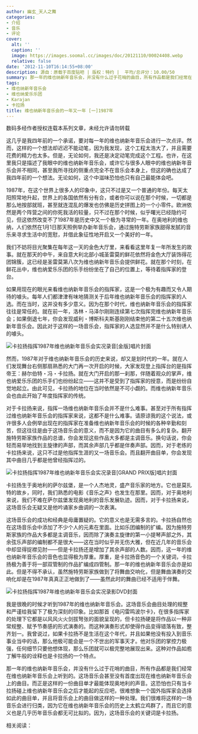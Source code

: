 ```yaml
---
author: 幽玄_天人之舞
categories:
- 介绍
- 音乐
- 评论
cover:
  alt: ''
  caption: ''
  image: https://images.soomal.cc/images/doc/20121110/00024408.webp
  relative: false
date: '2012-11-10T16:14:55+08:00'
description: 源自：原载于百度贴吧 | 版权：特约 |  平均/总评分：10.00/50
summary: 那一年的维也纳新年音乐会，并没有什么过于花哨的曲目，所有作品都是我们经常在维也纳新年音乐会上听到的。这场音乐会甚至没有首度出现在维也纳新年音乐会上的曲目。而正是这样的一份曲目单才最能体现奥地利的声音。这恐怕也只有当卡拉扬碰上维也纳新年音乐会之后才能起的反应吧，很难想象一个国外指挥家会选择如此的曲目单……
tags:
- 维也纳新年音乐会
- 维也纳爱乐乐团
- Karajan
- 卡拉扬
title: 维也纳新年音乐会的一年又一年 [一]1987年
---
```


数码多经作者授权连载本系列文章，未经允许请勿转载


这几乎是我四年前的一个承诺，要对每一年的维也纳新年音乐会进行一次点评。然而，这样的一个想法却迟迟不能动笔，因为我发现，这个工程太浩大了，并且需要花费的精力也太多。但是，无论如何，我还是决定动笔完成这个工程。也许，在这里我只是描述了我眼中的维也纳新年音乐会，或许它与很多人眼中的维也纳新年音乐会并不相同，甚至我所寻找的侧重点完全不在音乐会本身上，但这的确也达成了我四年前的一个想法。无论如何，这个中滋味恐怕也只有自己最能体会吧。 


1987年，在这个世界上很多人的印象中，这只不过是又一个普通的年份。每天太阳照常地升起，世界上的各国依然有分有合，或者你可以说在那个时候，一切都是那么地按部就班，甚至就连混乱的爆发也仿佛是历史拼图上的一个小零件。欧洲依然是两个阵营之间的你死我活的较量，只不过在那个时候，似乎曙光已经隐约可见，但这依然改变不了1987年是历史中又一个极为寻常的一年。在奥地利的维也纳，人们依然在1月1日那天照例举办新年音乐会，通过施特劳斯家族甜得发腻的音乐来寻求生活中的宽慰，并借此象征性地开启又一个美好的一年。

我们不妨将目光聚集在每年这一天的金色大厅里，来看看这里年复一年所发生的故事。就在那天的中午，来自意大利北部小城圣雷莫的鲜花依然将金色大厅装饰得花团锦簇，这已经是圣雷莫第八次为维也纳新年音乐会提供鲜花。就在那个时刻，在鲜花丛中，维也纳爱乐乐团的乐手纷纷坐在了自己的位置上，等待着指挥家的登台。

如果用现在的眼光来看维也纳新年音乐会的指挥家，这是一个极为有趣而又令人期待的噱头。每年人们都津津有味地猜测关于后年维也纳新年音乐会的指挥家的人选。而在当时，这并没有多少意义。因为在那个时代，维也纳新年音乐会的指挥家往往是常任的。就在前一年，洛林・马泽尔刚刚连续第七次指挥完维也纳新年音乐会；如果倒退七年，你会发现威利・博斯科夫斯基刚刚结束他的第二十五次维也纳新年音乐会。因此对于这样的一场音乐会，指挥家的人选显然并不是什么特别诱人的噱头。

![卡拉扬指挥1987年维也纳新年音乐会实况录音[金版]唱片封面](https://images.soomal.cc/images/doc/20121110/00024406.webp)





然而，1987年对于维也纳新年音乐会的历史来说，却又是划时代的一年。就在人们发现舞台右侧那扇熟悉的大门再一次开启的时候，大家发现登上指挥台的是指挥帝王：赫尔伯特・冯・卡拉扬。就在大门开启的那一刹那，伴随着观众的掌声，维也纳爱乐乐团的乐手们也纷纷起立――这并不是受到了指挥家的授意，而是纷纷自觉地起立。由此可见，卡拉扬的地位在当时依然是不可小觑的。而维也纳新年音乐会也由此开始了年度指挥家的传统。

对于卡拉扬来说，指挥一场维也纳新年音乐会并不是什么难事。甚至对于所有指挥过维也纳新年音乐会的指挥家来说，这都不是什么难事。请原谅我的这个说法，或许很多人会例举出现在的指挥家在准备维也纳新年音乐会的时候的各种辛勤和刻苦，但这往往是由于这场音乐会的意义，而不是因为它的曲目有多么的复杂。翻开施特劳斯家族作品的总谱，你会发现这些作品大多都是主调音乐。换句话说，你会轻而易举地找到主旋律的声部，而其余声部几乎都是伴奏声部。因而，对于老练的卡拉扬来说，这只不过是他指挥生涯的又一场音乐会。而且翻开曲目单，你会发现其中曲目几乎都是他曾经指挥过的。

![卡拉扬指挥1987年维也纳新年音乐会实况录音[GRAND PRIX版]唱片封面](https://images.soomal.cc/images/doc/20121110/00024407_01.webp)





卡拉扬生于奥地利的萨尔兹堡，是一个人杰地灵，盛产音乐家的地方。它也是莫扎特的故乡，同时，我们熟悉的电影《音乐之声》也发生在那里。因而，对于奥地利来说，我们不难在萨尔兹堡发现奥地利的音乐发展轨迹。因而，对于卡拉扬来说，这场音乐会无疑又是他吟诵家乡曲调的一次表演。

这场音乐会的成功和经典是毋庸置疑的。它的意义也是无需多言的。卡拉扬自然也在这场音乐会中添加了不少个人的元素在里面。比如乐团编制的扩编。因为施特劳斯家族的作品大多都是主调音乐，因而除了演奏主旋律的第一小提琴声部之外，其余弦乐声部的编制都不是很大――这在当时似乎并无伤大雅，但在近几年的音乐会中却显得捉襟见肘――但是卡拉扬还是增加了其余声部的人数。因而，这一年的维也纳新年音乐会的音色也显得极为厚重。厚重，是卡拉扬音色的一个关键词，卡拉扬极为善于将一部双管制的作品扩编成四管制。那一年的维也纳新年音乐会亦是如此。但是不得不承认，虽然施特劳斯家族做到了将舞曲交响化，但是舞曲演奏的交响化却是在1987年真真正正地做到了――虽然此时的舞曲已经不适用于伴舞。

![卡拉扬指挥1987年维也纳新年音乐会实况录影DVD封面](https://images.soomal.cc/images/doc/20121110/00024409_01.webp)





我是很晚的时候才听到1987年的维也纳新年音乐会。这场音乐会曲目处理的规整和严谨给我留下了极为深刻的印象。比如那首《电闪雷鸣波尔卡》，在很多指挥家的处理下它都是以风风火火剑拔弩张的面貌呈现的，但卡拉扬硬是将作品以一种非常规整、赋予节奏感的形式演奏的。而这种演奏形式却使得作品变得错落有致，整齐划一。我曾说过，如果卡拉扬不是生活在这个年代，并且如果他没有投入到音乐事业当中的话，那么他极可能会是一个不世出的军事天才。他对乐团的掌控力极强，任何细节只要他想体现，那么乐团就可以极完整地展现出来。这种对作品如庖丁解牛般的诠释也是卡拉扬的一个特点。

那一年的维也纳新年音乐会，并没有什么过于花哨的曲目，所有作品都是我们经常在维也纳新年音乐会上听到的。这场音乐会甚至没有首度出现在维也纳新年音乐会上的曲目。而正是这样的一份曲目单才最能体现奥地利的声音。这恐怕也只有当卡拉扬碰上维也纳新年音乐会之后才能起的反应吧，很难想象一个国外指挥家会选择如此的曲目单，并且将音乐会上的曲目做这样的一种处理。我们很难将这样的一场音乐会进行归类，因为它在维也纳新年音乐会的历史上太鹤立鸡群了，而且它的意义也是几乎历年音乐会都无可比拟的。因为，这场音乐会的关键词是卡拉扬。

相关阅读：